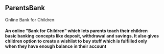 ## ParentsBank
Online Bank for Children
#### An online "Bank for Children" which lets parents teach their children basic banking concepts like deposit, withdrawal and savings. It also gives children option to create a wishlist to buy stuff which is fulfilled only when they have enough balance in their account
